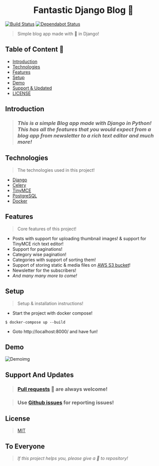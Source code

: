 <h1 align="center" >Fantastic Django Blog 👏</h1>

[![Build Status](https://travis-ci.com/kumaraditya303/Fantastic-Django-Blog.svg?token=Tp128txvcHsePdipY3xq&branch=master)](https://travis-ci.com/kumaraditya303/Fantastic-Django-Blog)
[![Dependabot Status](https://api.dependabot.com/badges/status?host=github&repo=kumaraditya303/Fantastic-Django-Blog&identifier=280406434)](https://dependabot.com)

> Simple blog app made with 💖 in Django!

## Table of Content 🎉
* [Introduction](#introduction)
* [Technologies](#technologies)
* [Features](#features)
* [Setup](#setup)
* [Demo](#demo)
* [Support & Updated](#support-and-updates)
* [LICENSE](#license)

## Introduction
> ### *_This is a simple Blog app made with Django in Python!_ <br> This has all the features that you would expect from a blog app from newsletter to a rich text editor and much more!*

## Technologies
> The technologies used in this project!
* [Django](https://github.com/django/django.git)
* [Celery](https://github.com/celery/celery.git)
* [TinyMCE](https://github.com/aljosa/django-tinymce.git)
* [PostgreSQL](https://github.com/postgres/postgres.git)
* [Docker](https://github.com/docker)


## Features
> Core features of this project!
* Posts with support for uploading thumbnail images! & support for TinyMCE rich text editor!
* Support for paginations!
* Category wise pagination!
* Categories with support of sorting them!
* Support of storing static & media files on [AWS S3 bucket](https://aws.amazon.com/s3/)! 
* Newsletter for the subscribers!
* _And many many more to come!_

## Setup
> Setup & installation instructions!
* Start the project with docker compose!
```
$ docker-compose up --build
```
* Goto http://localhost:8000/ and have fun!


## Demo
![Demoimg](demo.gif)


## Support And Updates
> ### [Pull requests](https://github.com/kumaraditya303/Fantastic-Django-Blog/pulls) 🙌 are always welcome!

> ### Use [Github issues](https://github.com/kumaraditya303/Fantastic-Django-Blog/issues) for reporting issues!

## License 
> [MIT](/LICENSE.md)

## To Everyone
> *If this project helps you, please give a 🌟 to repository!*
